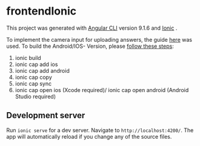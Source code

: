 # frontendIonic


This project was generated with [Angular CLI](https://github.com/angular/angular-cli) version 9.1.6 and [Ionic](https://ionicframework.com/) .

To implement the camera input for uploading answers, the guide [here](https://ionicframework.com/docs/angular/your-first-app) was used. To build the Android/IOS- Version, please [follow these steps](https://ionicframework.com/docs/angular/your-first-app/6-deploying-mobile):

1. ionic build 
2. ionic cap add ios
3. ionic cap add android
4. ionic cap copy
5. ionic cap sync
6. ionic cap open ios (Xcode required)/ ionic cap open android (Android Studio required)

## Development server

Run `ionic serve` for a dev server. Navigate to `http://localhost:4200/`. The app will automatically reload if you change any of the source files.
